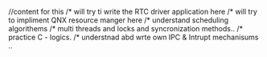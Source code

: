 //content for this 
/* will try ti write the RTC driver application here 
/* will try to impliment QNX resource manger here 
/* understand scheduling algorithems 
/* multi threads and locks and syncronization methods..
/* practice C - logics.
/* understnad abd wrte own IPC & Intrupt mechanisums ..

